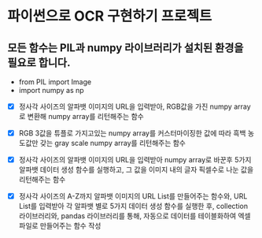 # 파이썬으로 OCR 구현하기 프로젝트  
## 모든 함수는 PIL과 numpy 라이브러리가 설치된 환경을 필요로 합니다.  
- from PIL import Image    
- import numpy as np  

- [x] 정사각 사이즈의 알파뱃 이미지의 URL을 입력받아, RGB값을 가진 numpy array로 변환해 numpy array를 리턴해주는 함수  
- [x] RGB 3값을 튜플로 가지고있는 numpy array를 커스터마이징한 값에 따라 흑백 농도값만 갖는 gray scale numpy array를 리턴해주는 함수  
- [x] 정사각 사이즈의 알파뱃 이미지의 URL을 입력받아 numpy array로 바꾼후 5가지 알파뱃 데이터 생성 함수를 실행하고, 그 값을 이미지 내의 글자 픽셀수로 나눈 값을 리턴해주는 함수  
- [x] 정사각 사이즈의 A-Z까지 알파뱃 이미지의 URL List를 만들어주는 함수와, URL List를 입력받아 각 알파뱃 별로 5가지 데이터 생성 함수를 실행한 후, collection 라이브러리와, pandas 라이브러리를 통해, 자동으로 데이터를 테이블화하여 엑셀파일로 만들어주는 함수 작성   


